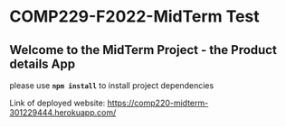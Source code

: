 # COMP229-F2022-MidTerm Test

## Welcome to the MidTerm Project - the Product details App

please use **`npm install`** to install project dependencies

Link of deployed website: https://comp220-midterm-301229444.herokuapp.com/
